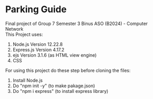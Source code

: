 # Parking Guide
Final project of Group 7 Semester 3 Binus ASO (B2024) - Computer Network <br>
This Project uses: <br>
1. Node.js Version 12.22.8
2. Express.js Version 4.17.2
3. ejs Version 3.1.6 (as HTML view engine)
4. CSS

For using this project do these step before cloning the files:
1. Install Node.js
2. Do "npm init -y" (to make pakage.json)
3. Do "npm i express" (to install express library)
